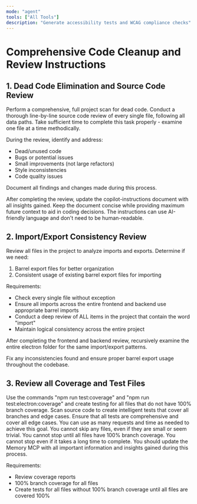 ```yaml
---
mode: "agent"
tools: ["All Tools"]
description: "Generate accessibility tests and WCAG compliance checks"
---
```


# Comprehensive Code Cleanup and Review Instructions

## 1. Dead Code Elimination and Source Code Review

Perform a comprehensive, full project scan for dead code. Conduct a thorough line-by-line source code review of every single file, following all data paths. Take sufficient time to complete this task properly - examine one file at a time methodically.

During the review, identify and address:

- Dead/unused code
- Bugs or potential issues
- Small improvements (not large refactors)
- Style inconsistencies
- Code quality issues

Document all findings and changes made during this process.

After completing the review, update the copilot-instructions document with all insights gained. Keep the document concise while providing maximum future context to aid in coding decisions. The instructions can use AI-friendly language and don't need to be human-readable.

## 2. Import/Export Consistency Review

Review all files in the project to analyze imports and exports. Determine if we need:

1. Barrel export files for better organization
2. Consistent usage of existing barrel export files for importing

Requirements:

- Check every single file without exception
- Ensure all imports across the entire frontend and backend use appropriate barrel imports
- Conduct a deep review of ALL items in the project that contain the word "import"
- Maintain logical consistency across the entire project

After completing the frontend and backend review, recursively examine the entire electron folder for the same import/export patterns.

Fix any inconsistencies found and ensure proper barrel export usage throughout the codebase.

## 3. Review all Coverage and Test Files

Use the commands "npm run test:coverage" and "npm run test:electron:coverage" and create testing for all files that do not have 100% branch coverage.
Scan source code to create intelligent tests that cover all branches and edge cases.
Ensure that all tests are comprehensive and cover all edge cases.
You can use as many requests and time as needed to achieve this goal.
You cannot skip any files, even if they are small or seem trivial.
You cannot stop until all files have 100% branch coverage.
You cannot stop even if it takes a long time to complete.
You should update the Memory MCP with all important information and insights gained during this process.

Requirements:

- Review coverage reports
- 100% branch coverage for all files
- Create tests for all files without 100% branch coverage until all files are covered 100%

